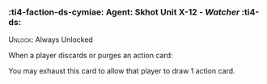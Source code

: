 ### :ti4-faction-ds-cymiae: **Agent**: Skhot Unit X-12 - _Watcher_ :ti4-ds:

<span style="font-variant:small-caps;">Unlock</span>: Always Unlocked

When a player discards or purges an action card:

You may exhaust this card to allow that player to draw 1 action card.
